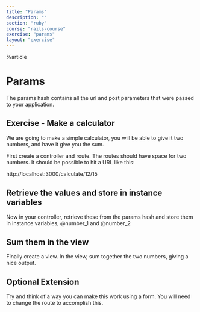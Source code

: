```yaml
---
title: "Params"
description: ""
section: "ruby"
course: "rails-course"
exercise: "params"
layout: "exercise"
---
```



%article



# Params

The params hash contains all the url and post parameters that were passed to your application.



## Exercise - Make a calculator

We are going to make a simple calculator, you will be able to give it two numbers, and have it give you the sum.

First create a controller and route. The routes should have space for two numbers. It should be possible to hit a URL like this:

http://localhost:3000/calculate/12/15

## Retrieve the values and store in instance variables

Now in your controller, retrieve these from the params hash and store them in instance variables, @number_1 and @number_2

## Sum them in the view

Finally create a view. In the view, sum together the two numbers, giving a nice output.

## Optional Extension

Try and think of a way you can make this work using a form. You will need to change the route to accomplish this.
